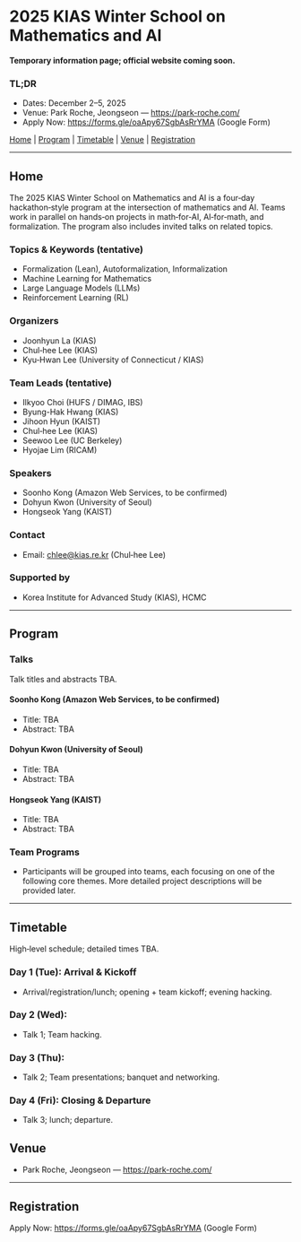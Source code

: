 # 2025 KIAS Winter School on Mathematics and AI

**Temporary information page; official website coming soon.**

### TL;DR
- Dates: December 2–5, 2025
- Venue: Park Roche, Jeongseon — <https://park-roche.com/>
- Apply Now: <https://forms.gle/oaApy67SgbAsRrYMA> (Google Form)

[Home](#home) | [Program](#program) | [Timetable](#timetable) | [Venue](#venue) | [Registration](#registration)

---

## Home

The 2025 KIAS Winter School on Mathematics and AI is a four‑day hackathon‑style program at the intersection of mathematics and AI. Teams work in parallel on hands‑on projects in math‑for‑AI, AI‑for‑math, and formalization. The program also includes invited talks on related topics.

### Topics & Keywords (tentative)

- Formalization (Lean), Autoformalization, Informalization
- Machine Learning for Mathematics
- Large Language Models (LLMs)
- Reinforcement Learning (RL)

### Organizers

- Joonhyun La (KIAS)
- Chul‑hee Lee (KIAS)
- Kyu‑Hwan Lee (University of Connecticut / KIAS)

### Team Leads (tentative)

- Ilkyoo Choi (HUFS / DIMAG, IBS)
- Byung-Hak Hwang (KIAS)
- Jihoon Hyun (KAIST)
- Chul‑hee Lee (KIAS)
- Seewoo Lee (UC Berkeley)
- Hyojae Lim (RICAM)


### Speakers

- Soonho Kong (Amazon Web Services, to be confirmed)
- Dohyun Kwon (University of Seoul)
- Hongseok Yang (KAIST)


### Contact

- Email: chlee@kias.re.kr (Chul‑hee Lee)

### Supported by

- Korea Institute for Advanced Study (KIAS), HCMC

---

## Program

### Talks
Talk titles and abstracts TBA.

#### Soonho Kong (Amazon Web Services, to be confirmed)
- Title: TBA
- Abstract: TBA

#### Dohyun Kwon (University of Seoul)
- Title: TBA
- Abstract: TBA

#### Hongseok Yang (KAIST)
- Title: TBA
- Abstract: TBA

### Team Programs
- Participants will be grouped into teams, each focusing on one of the following core themes. More detailed project descriptions will be provided later.

---

## Timetable

High‑level schedule; detailed times TBA.

### Day 1 (Tue): Arrival & Kickoff
- Arrival/registration/lunch; opening + team kickoff; evening hacking.

### Day 2 (Wed): 
- Talk 1; Team hacking.

### Day 3 (Thu): 
- Talk 2; Team presentations; banquet and networking.

### Day 4 (Fri): Closing & Departure
- Talk 3; lunch; departure.


 
## Venue

- Park Roche, Jeongseon — <https://park-roche.com/>

---

## Registration

Apply Now: <https://forms.gle/oaApy67SgbAsRrYMA> (Google Form)
